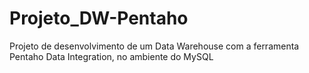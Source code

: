 # Projeto_DW-Pentaho
Projeto de desenvolvimento de um Data Warehouse com a ferramenta Pentaho Data Integration, no ambiente do MySQL
